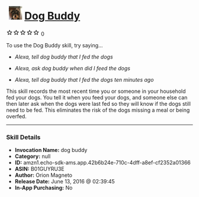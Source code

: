 # &nbsp;<img src="skill_icon" alt="Dog Buddy icon" width="36"> [Dog Buddy](http://alexa.amazon.com/#skills/amzn1.echo-sdk-ams.app.42b6b24e-710c-4dff-a8ef-cf2352a01366)
![0 stars](../../images/ic_star_border_black_18dp_1x.png)![0 stars](../../images/ic_star_border_black_18dp_1x.png)![0 stars](../../images/ic_star_border_black_18dp_1x.png)![0 stars](../../images/ic_star_border_black_18dp_1x.png)![0 stars](../../images/ic_star_border_black_18dp_1x.png) 0

To use the Dog Buddy skill, try saying...

* *Alexa, tell dog buddy that I fed the dogs*

* *Alexa, ask dog buddy when did I feed the dogs*

* *Alexa, tell dog buddy that I fed the dogs ten minutes ago*

This skill records the most recent time you or someone in your household fed your dogs.  You tell it when you feed your dogs, and someone else can then later ask when the dogs were last fed so they will know if the dogs still need to be fed.  This eliminates the risk of the dogs missing a meal or being overfed.

***

### Skill Details

* **Invocation Name:** dog buddy
* **Category:** null
* **ID:** amzn1.echo-sdk-ams.app.42b6b24e-710c-4dff-a8ef-cf2352a01366
* **ASIN:** B01GUYRU3E
* **Author:** Orion Magneto
* **Release Date:** June 13, 2016 @ 02:39:45
* **In-App Purchasing:** No
